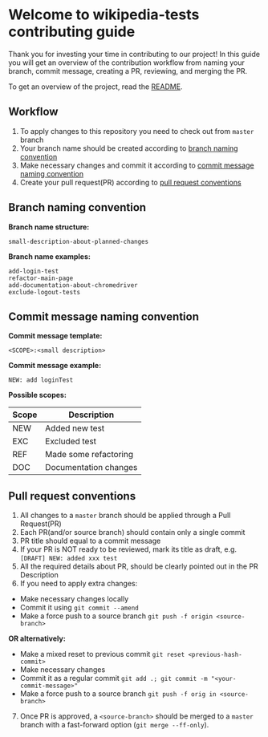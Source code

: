 # Welcome to wikipedia-tests contributing guide

Thank you for investing your time in contributing to our project! In this guide you will get an overview of the 
contribution workflow from naming your branch, commit message, creating a PR, reviewing, and merging the PR.

To get an overview of the project, read the [README](https://github.com/vznd/wikipedia-tests/blob/master/README.md).


## Workflow

1) To apply changes to this repository you need to check out from `master` branch  
2) Your branch name should be created according to [branch naming convention](#branch-naming-convention)  
3) Make necessary changes and commit it according to [commit message naming convention](#commit-message-naming-convention)  
4) Create your pull request(PR) according to [pull request conventions](#pull-request-conventions)  


## Branch naming convention

**Branch name structure:**
```
small-description-about-planned-changes
```

**Branch name examples:**
```
add-login-test
refactor-main-page
add-documentation-about-chromedriver
exclude-logout-tests
```


## Commit message naming convention

**Commit message template:**
```
<SCOPE>:<small description>
```

**Commit message example:**
```
NEW: add loginTest
```

**Possible scopes:**

| Scope | Description           |
|-------|-----------------------|
| NEW   | Added new test        |
| EXC   | Excluded test         |
| REF   | Made some refactoring |
| DOC   | Documentation changes |


## Pull request conventions

1) All changes to a `master` branch should be applied through a Pull Request(PR)
2) Each PR(and/or source branch) should contain only a single commit
3) PR title should equal to a commit message
4) If your PR is NOT ready to be reviewed, mark its title as draft, e.g. `[DRAFT] NEW: added xxx test`
5) All the required details about PR, should be clearly pointed out in the PR Description
6) If you need to apply extra changes:
- Make necessary changes locally
- Commit it using `git commit --amend`
- Make a force push to a source branch `git push -f origin <source-branch>`  
  
**OR alternatively:**  

- Make a mixed reset to previous commit `git reset <previous-hash-commit>`
- Make necessary changes
- Commit it as a regular commit `git add .; git commit -m "<your-commit-message>"`
- Make a force push to a source branch `git push -f orig in <source-branch>`  

7) Once PR is approved, a `<source-branch>` should be merged to a `master` branch with a fast-forward option (`git merge --ff-only`).  